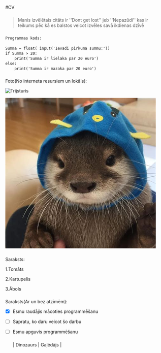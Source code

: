 #CV

###

>Manis izvēlētais citāts ir ''Dont get lost'' jeb ''Nepazūdi'' kas ir teikums pēc kā es balstos veicot izvēles savā ikdienas dzīvē

###
```
Programmas kods:

Summa = float( input('Ievadi pirkuma summu:'))
if Summa > 20:
    print('Summa ir lielaka par 20 euro')
else:
    print('Summa ir mazaka par 20 euro')
```
###

Foto(No interneta resursiem un lokāls):

![Trijsturis](https://cdn.discordapp.com/attachments/746044143142436954/805891731483787284/220px-Yanghui_triangle.png)

![Mazs dzivnieks ar cepuri](mazsdzivnieks.jpg)

###


Saraksts:

1.Tomāts

2.Kartupelis

3.Ābols

###
Saraksts(Ar un bez atzīmēm):

- [x] Esmu raudājis mācoties programmēšanu
- [ ] Sapratu, ko daru veicot šo darbu
- [ ] Esmu apguvis programmēšanu
  
    ###

	| Dinozaurs | Gaļēdājs |

    ###
